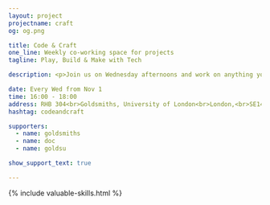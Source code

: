```yaml
---
layout: project
projectname: craft
og: og.png

title: Code & Craft
one_line: Weekly co-working space for projects
tagline: Play, Build & Make with Tech

description: <p>Join us on Wednesday afternoons and work on anything you want - coursework, side projects, or perhaps something else. Code & Craft is a space for you to play around with anything you want, while being able to ask for help and share your knowledge with others.</p><p>There is no expected skill level required, but we encourage you to ask questions and leave with more knowledge than you arrive with. </p>

date: Every Wed from Nov 1
time: 16:00 - 18:00
address: RHB 304<br>Goldsmiths, University of London<br>London,<br>SE14 6AD
hashtag: codeandcraft

supporters:
  - name: goldsmiths
  - name: doc
  - name: goldsu

show_support_text: true

---
```


{% include valuable-skills.html %}
